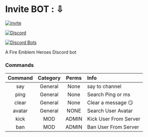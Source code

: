 # Invite BOT : ⇩                                                                                                                            
[![invite](https://img.shields.io/badge/invite-Translator%20Bot-7289DA.svg)](https://discordapp.com/oauth2/authorize?client_id=438304216893620240&permissions=1761709078&scope=bot)

[![Discord](https://img.shields.io/discord/430630483408453633.svg?style=for-the-badge)](https://discord.gg/7mS9GEY)

[![Discord Bots](https://discordbots.org/api/widget/430630483408453633.svg)](https://discordbots.org/bot/438304216893620240)

A Fire Emblem Heroes Discord bot


### Commands
| Command       | Category      |Perms  |Info                      |
|:-------------:|:-------------:|:---:  |:------------------------ |
| say           | General       | None  | say to channel           |
| ping          | General       | None  | Search Ping or ms        |
| clear         | General       | None  | Clear a message 😏       |
| avatar        | General       | NONE  | Search User Avatar       |
| kick          | MOD           | ADMIN | Kick User From Server    |
| ban           | MOD           | ADMIN | Ban User From Server     |
